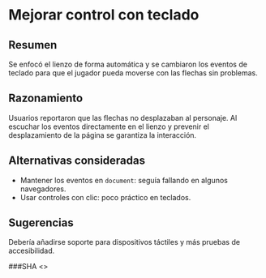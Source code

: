 # Mejorar control con teclado

## Resumen
Se enfocó el lienzo de forma automática y se cambiaron los eventos de teclado para que el jugador pueda moverse con las flechas sin problemas.

## Razonamiento
Usuarios reportaron que las flechas no desplazaban al personaje. Al escuchar los eventos directamente en el lienzo y prevenir el desplazamiento de la página se garantiza la interacción.

## Alternativas consideradas
- Mantener los eventos en `document`: seguía fallando en algunos navegadores.
- Usar controles con clic: poco práctico en teclados.

## Sugerencias
Debería añadirse soporte para dispositivos táctiles y más pruebas de accesibilidad.

###SHA
<<git SHA>>
